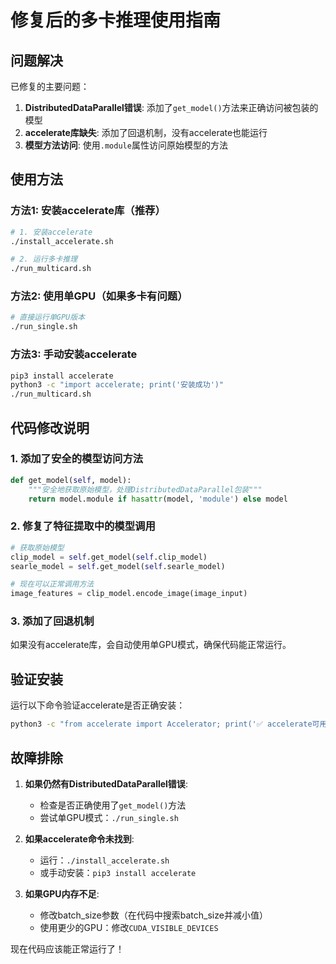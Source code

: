 # 修复后的多卡推理使用指南

## 问题解决

已修复的主要问题：
1. **DistributedDataParallel错误**: 添加了`get_model()`方法来正确访问被包装的模型
2. **accelerate库缺失**: 添加了回退机制，没有accelerate也能运行
3. **模型方法访问**: 使用`.module`属性访问原始模型的方法

## 使用方法

### 方法1: 安装accelerate库（推荐）

```bash
# 1. 安装accelerate
./install_accelerate.sh

# 2. 运行多卡推理
./run_multicard.sh
```

### 方法2: 使用单GPU（如果多卡有问题）

```bash
# 直接运行单GPU版本
./run_single.sh
```

### 方法3: 手动安装accelerate

```bash
pip3 install accelerate
python3 -c "import accelerate; print('安装成功')"
./run_multicard.sh
```

## 代码修改说明

### 1. 添加了安全的模型访问方法

```python
def get_model(self, model):
    """安全地获取原始模型，处理DistributedDataParallel包装"""
    return model.module if hasattr(model, 'module') else model
```

### 2. 修复了特征提取中的模型调用

```python
# 获取原始模型
clip_model = self.get_model(self.clip_model)
searle_model = self.get_model(self.searle_model)

# 现在可以正常调用方法
image_features = clip_model.encode_image(image_input)
```

### 3. 添加了回退机制

如果没有accelerate库，会自动使用单GPU模式，确保代码能正常运行。

## 验证安装

运行以下命令验证accelerate是否正确安装：

```bash
python3 -c "from accelerate import Accelerator; print('✅ accelerate可用')"
```

## 故障排除

1. **如果仍然有DistributedDataParallel错误**:
   - 检查是否正确使用了`get_model()`方法
   - 尝试单GPU模式：`./run_single.sh`

2. **如果accelerate命令未找到**:
   - 运行：`./install_accelerate.sh`
   - 或手动安装：`pip3 install accelerate`

3. **如果GPU内存不足**:
   - 修改batch_size参数（在代码中搜索batch_size并减小值）
   - 使用更少的GPU：修改`CUDA_VISIBLE_DEVICES`

现在代码应该能正常运行了！
